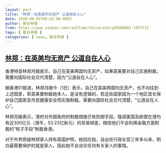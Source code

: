```yaml
---
layout: post
title: "林郑：在英美均无资产 公道自在人心"
date: 2020-08-01T06:42:00.000Z
author: 联合早报
from: https://www.zaobao.com/realtime/china/story20200801-1073712
tags: [ 联合早报 ]
categories: [ news, 联合早报 ]
---
```

<!--1596264120000-->
[林郑：在英美均无资产 公道自在人心](https://www.zaobao.com/realtime/china/story20200801-1073712)
------

<div>
<p>香港特首林郑月娥表示，自己在英美两国均无资产，如果英美要对自己实施制裁，需要向国际社会交代清楚，因为“公道自在人心”。</p><p>据香港01报道，林郑月娥今（1日）表示，自己在英美两国均无资产，也不向往到上述国家，若英美要制裁她本人，是没有逻辑的，若这些国家因为一个地区首长保护自己国家及市民健康安全而实施制裁，需要向国际社会交代清楚，“公道自在人心”。</p><p>林郑月娥表示，港府对外国政府的制裁措施已有防御手段，强调美国及欧盟在港均有近300亿元（港币，53.23亿新元）的贸易顺差，相信他们不会利用金融方面制裁的“核子手段”制裁香港。</p><section id="imu"><div id="dfp-ad-imu1-wrapper" class="dfp-tag-wrapper"><div id="dfp-ad-imu1" class="dfp-tag-wrapper"></div></div></section><p>对于外界质疑林郑家人持有英国护照，她回应指，自出任行政长官三年多以来，明白最需要保护的就是家人，因此她不会谈论任何有关家人的事情。</p><div id="innity-in-post"></div><div id="dfp-ad-midarticlespecial-wrapper" class="dfp-tag-wrapper"><div id="dfp-ad-midarticlespecial" class="dfp-tag-wrapper"></div></div>
</div>
